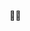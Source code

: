 🐧🐘
<!--

**bensofficial/bensofficial** is a ✨ _special_ ✨ repository because its `README.md` (this file) appears on your GitHub profile.

<h3 align="center">A person who wants to help Open Source projects.</h3>
<ul>

<li>🌱 </li>

<li>🔭 I’m currently working on <a href="https://github.com/bensofficial/backup">backup</a></li>
<li> 🤝 I’m looking for help for <a href="https://github.com/bensofficial/backup">backup</a></li>
<li>🤔 nice ideas for shell scripts</li>
<li>📫 Contact me via Github</li>
<li>🥅 2020 goals: contribute more to Open Source projects</li>
</ul>



<h3>Languages and Tools:</h3>
<p align="left"><img src="https://www.vectorlogo.zone/logos/gnu_bash/gnu_bash-icon.svg" alt="bash" width="40" height="40"/> <img src="https://devicons.github.io/devicon/devicon.git/icons/css3/css3-original-wordmark.svg" alt="css3" width="40" height="40"/> <img src="https://devicons.github.io/devicon/devicon.git/icons/html5/html5-original-wordmark.svg" alt="html5" width="40" height="40"/> <img src="https://devicons.github.io/devicon/devicon.git/icons/java/java-original-wordmark.svg" alt="java" width="40" height="40"/> <img src="https://devicons.github.io/devicon/devicon.git/icons/linux/linux-original.svg" alt="linux" width="40" height="40"/> <img src="https://www.vectorlogo.zone/logos/mariadb/mariadb-icon.svg" alt="mariadb" width="40" height="40"/> <img src="https://devicons.github.io/devicon/devicon.git/icons/mysql/mysql-original-wordmark.svg" alt="mysql" width="40" height="40"/>

<p><img align="left" src="https://github-readme-stats.vercel.app/api/top-langs/?username=bensofficial&layout=compact&hide=html" alt="bensofficial" /></p>

<p>&nbsp;<img align="center" src="https://github-readme-stats.vercel.app/api?username=bensofficial&show_icons=true" alt="bensofficial" /></p>
<h3>Follow me:</h3>
<p align="center">
<a href="https://twitter.com/ben_itzy" target="blank"><img align="center" src="https://cdn.jsdelivr.net/npm/simple-icons@3.0.1/icons/twitter.svg" alt="ben_s_official" height="30" width="30" /></a>
<a href="https://instagram.com/ben.s.official" target="blank"><img align="center" src="https://cdn.jsdelivr.net/npm/simple-icons@3.0.1/icons/instagram.svg" alt="ben.s.official" height="30" width="30" /></a>
</p>

-->
